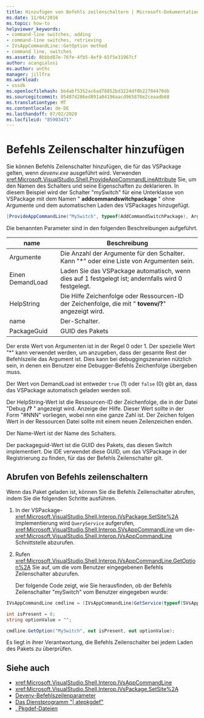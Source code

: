 ```yaml
---
title: Hinzufügen von Befehls zeilenschaltern | Microsoft-Dokumentation
ms.date: 11/04/2016
ms.topic: how-to
helpviewer_keywords:
- command-line switches, adding
- command-line switches, retrieving
- IVsAppCommandLine::GetOption method
- command line, switches
ms.assetid: 8bbbd87e-76fe-4fb5-8ef9-65f5e31967cf
author: acangialosi
ms.author: anthc
manager: jillfra
ms.workload:
- vssdk
ms.openlocfilehash: bb4abf5352ac6ad78852bd3224df0b22784470db
ms.sourcegitcommit: 05487d286ed891a04196aacd965870e2ceaadb68
ms.translationtype: MT
ms.contentlocale: de-DE
ms.lasthandoff: 07/02/2020
ms.locfileid: "85903471"
---
```

# <a name="add-command-line-switches"></a>Befehls Zeilenschalter hinzufügen
Sie können Befehls Zeilenschalter hinzufügen, die für das VSPackage gelten, wenn *devenv.exe* ausgeführt wird. Verwenden <xref:Microsoft.VisualStudio.Shell.ProvideAppCommandLineAttribute> Sie, um den Namen des Schalters und seine Eigenschaften zu deklarieren. In diesem Beispiel wird der Schalter "mySwitch" für eine Unterklasse von VSPackage mit dem Namen " **addcommandswitchpackage** " ohne Argumente und dem automatischen Laden des VSPackages hinzugefügt.

```csharp
[ProvideAppCommandLine("MySwitch", typeof(AddCommandSwitchPackage), Arguments = "0", DemandLoad = 1)]
```

 Die benannten Parameter sind in den folgenden Beschreibungen aufgeführt.

|name|Beschreibung|
|-|-|
| Argumente | Die Anzahl der Argumente für den Schalter. Kann "*" oder eine Liste von Argumenten sein. |
| Einen DemandLoad | Laden Sie das VSPackage automatisch, wenn dies auf 1 festgelegt ist; andernfalls wird 0 festgelegt. |
| HelpString | Die Hilfe Zeichenfolge oder Ressourcen-ID der Zeichenfolge, die mit " **tovenv/?**" angezeigt wird. |
| name | Der-Schalter. |
| PackageGuid | GUID des Pakets |

 Der erste Wert von Argumenten ist in der Regel 0 oder 1. Der spezielle Wert "*" kann verwendet werden, um anzugeben, dass der gesamte Rest der Befehlszeile das Argument ist. Dies kann bei debuggingszenarien nützlich sein, in denen ein Benutzer eine Debugger-Befehls Zeichenfolge übergeben muss.

 Der Wert von DemandLoad ist entweder `true` (1) oder `false` (0) gibt an, dass das VSPackage automatisch geladen werden soll.

 Der HelpString-Wert ist die Ressourcen-ID der Zeichenfolge, die in der Datei "Debug **/?** " angezeigt wird. Anzeige der Hilfe. Dieser Wert sollte in der Form "#NNN" vorliegen, wobei nnn eine ganze Zahl ist. Der Zeichen folgen Wert in der Ressourcen Datei sollte mit einem neuen Zeilenzeichen enden.

 Der Name-Wert ist der Name des Schalters.

 Der packageguid-Wert ist die GUID des Pakets, das diesen Switch implementiert. Die IDE verwendet diese GUID, um das VSPackage in der Registrierung zu finden, für das der Befehls Zeilenschalter gilt.

## <a name="retrieve-command-line-switches"></a>Abrufen von Befehls zeilenschaltern
 Wenn das Paket geladen ist, können Sie die Befehls Zeilenschalter abrufen, indem Sie die folgenden Schritte ausführen.

1. In der VSPackage- <xref:Microsoft.VisualStudio.Shell.Interop.IVsPackage.SetSite%2A> Implementierung wird `QueryService` aufgerufen, <xref:Microsoft.VisualStudio.Shell.Interop.SVsAppCommandLine> um die- <xref:Microsoft.VisualStudio.Shell.Interop.IVsAppCommandLine> Schnittstelle abzurufen.

2. Rufen <xref:Microsoft.VisualStudio.Shell.Interop.IVsAppCommandLine.GetOption%2A> Sie auf, um die vom Benutzer eingegebenen Befehls Zeilenschalter abzurufen.

   Der folgende Code zeigt, wie Sie herausfinden, ob der Befehls Zeilenschalter "mySwitch" vom Benutzer eingegeben wurde:

```csharp
IVsAppCommandLine cmdline = (IVsAppCommandLine)GetService(typeof(SVsAppCommandLine));

int isPresent = 0;
string optionValue = "";

cmdline.GetOption("MySwitch", out isPresent, out optionValue);
```

 Es liegt in ihrer Verantwortung, die Befehls Zeilenschalter bei jedem Laden des Pakets zu überprüfen.

## <a name="see-also"></a>Siehe auch
- <xref:Microsoft.VisualStudio.Shell.Interop.IVsAppCommandLine>
- <xref:Microsoft.VisualStudio.Shell.Interop.IVsPackage.SetSite%2A>
- [Devenv-Befehlszeilenparameter](../ide/reference/devenv-command-line-switches.md)
- [Das Dienstprogramm "| atepkgdef"](../extensibility/internals/createpkgdef-utility.md)
- [. Pkgdef-Dateien](https://devblogs.microsoft.com/visualstudio/whats-a-pkgdef-and-why/)
